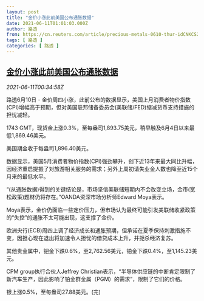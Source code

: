 ```yaml
---
layout: post
title: "金价小涨此前美国公布通胀数据"
date: 2021-06-11T01:01:03.000Z
author: 路透
from: https://cn.reuters.com/article/precious-metals-0610-thur-idCNKCS2DN01F
tags: [ 路透 ]
categories: [ 路透 ]
---
```

<!--1623373263000-->
[金价小涨此前美国公布通胀数据](https://cn.reuters.com/article/precious-metals-0610-thur-idCNKCS2DN01F)
------

<div>
<div><i>2021-06-11T00:34:58Z</i></div><p>路透6月10日 - 金价周四小涨，此前公布的数据显示，美国上月消费者物价指数(CPI)增幅高于预期，但对美国联邦储备委员会(美联储/FED)缩减货币支持措施的担忧减轻。</p><p>1743 GMT，现货金上涨0.3%，至每盎司1,893.75美元，稍早触及6月4日以来最低1,869.46美元。</p><p>美国期金收于每盎司1,896.40美元。</p><p>数据显示，美国5月消费者物价指数(CPI)强劲攀升，创下近13年来最大同比升幅，因经济重启提振了对旅游相关服务的需求；另外上周初请失业金人数也降至近15个月来的最低水平。</p><p>“(从通胀数据)得到的关键结论是，市场坚信美联储短期内不会改变立场，金市(宽松政策)题材仍将存在。”OANDA资深市场分析师Edward Moya表示。</p><p>Moya表示，金价仍面临一些定价压力，但市场认为最终可能引发美联储收紧政策的“失控”的通胀不太可能出现，这支撑了金价。</p><p>欧洲央行(ECB)周四上调了经济成长和通胀预期，但承诺在夏季保持刺激措施不变，因担心现在退出将加速令人担忧的借贷成本上升，并扼杀经济复苏。</p><p>其他贵金属中，钯金下跌0.6%，至2,762.56美元，铂金下跌0.4%，至1,145.23美元。</p><p>CPM group执行合伙人Jeffrey Christian表示，“半导体供应链的中断肯定限制了新汽车生产，因此影响了铂金群金属（PGM）的需求”，限制了它们的价格。</p><p>银上涨0.5%，至每盎司27.88美元。(完)</p>
</div>
